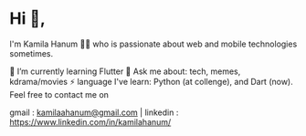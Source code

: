 ### 
Hi 👋,
=============================

I'm Kamila Hanum 👩‍💻 who is passionate about web and mobile technologies sometimes.

🌱 I’m currently learning Flutter
💬 Ask me about: tech, memes, kdrama/movies
⚡ language I've learn: Python (at collenge), and Dart (now).
Feel free to contact me on

gmail : kamilaahanum@gmail.com | linkedin : https://www.linkedin.com/in/kamilahanum/
